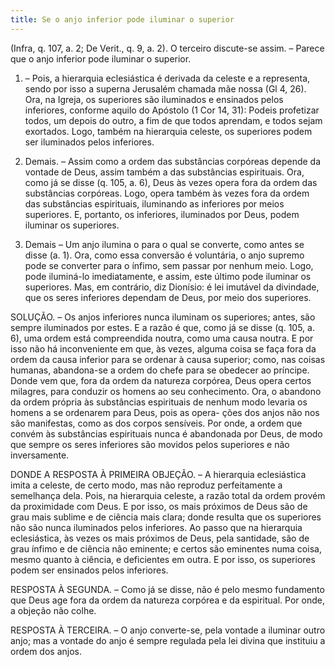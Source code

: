 ```yaml
---
title: Se o anjo inferior pode iluminar o superior
---
```


(Infra, q. 107, a. 2; De Verit., q. 9, a. 2).
  O terceiro discute-se assim. – Parece que o anjo inferior pode iluminar o superior.  

1. – Pois, a hierarquia eclesiástica é derivada da celeste e a representa, sendo por isso a superna Jerusalém chamada mãe nossa (Gl 4, 26). Ora, na Igreja, os superiores são iluminados e ensinados pelos inferiores, conforme aquilo do Apóstolo (1 Cor 14, 31): Podeis profetizar todos, um depois do outro, a fim de que todos aprendam, e todos sejam exortados. Logo, também na hierarquia celeste, os superiores podem ser iluminados pelos inferiores.  

2. Demais. – Assim como a ordem das substâncias corpóreas depende da vontade de Deus, assim também a das substâncias espirituais. Ora, como já se disse (q. 105, a. 6), Deus às vezes opera fora da ordem das substâncias corpóreas. Logo, opera também às vezes fora da ordem das substâncias espirituais, iluminando as inferiores por meios superiores. E, portanto, os inferiores, iluminados por Deus, podem iluminar os superiores.  

3. Demais – Um anjo ilumina o para o qual se converte, como antes se disse (a. 1). Ora, como essa conversão é voluntária, o anjo supremo pode se converter para o ínfimo, sem passar por nenhum meio. Logo, pode iluminá-lo imediatamente, e assim, este último pode iluminar os superiores.  Mas, em contrário, diz Dionísio: é lei imutável da divindade, que os seres inferiores dependam de Deus, por meio dos superiores.  

SOLUÇÃO. – Os anjos inferiores nunca iluminam os superiores; antes, são sempre iluminados por estes. E a razão é que, como já se disse (q. 105, a. 6), uma ordem está compreendida noutra, como uma causa noutra. E por isso não há inconveniente em que, às vezes, alguma coisa se faça fora da ordem da causa inferior para se ordenar à causa superior; como, nas coisas humanas, abandona-se a ordem do chefe para se obedecer ao príncipe. Donde vem que, fora da ordem da natureza corpórea, Deus opera certos milagres, para conduzir os homens ao seu conhecimento. Ora, o abandono da ordem própria às substâncias espirituais de nenhum modo levaria os homens a se ordenarem para Deus, pois as opera- ções dos anjos não nos são manifestas, como as dos corpos sensíveis. Por onde, a ordem que convém às substâncias espirituais nunca é abandonada por Deus, de modo que sempre os seres inferiores são movidos pelos superiores e não inversamente.  

DONDE A RESPOSTA À PRIMEIRA OBJEÇÃO. – A hierarquia eclesiástica imita a celeste, de certo modo, mas não reproduz perfeitamente a semelhança dela. Pois, na hierarquia celeste, a razão total da ordem provém da proximidade com Deus. E por isso, os mais próximos de Deus são de grau mais sublime e de ciência mais clara; donde resulta que os superiores não são nunca iluminados pelos inferiores. Ao passo que na hierarquia eclesiástica, às vezes os mais próximos de Deus, pela santidade, são de grau ínfimo e de ciência não eminente; e certos são eminentes numa coisa, mesmo quanto à ciência, e deficientes em outra. E por isso, os superiores podem ser ensinados pelos inferiores.  

RESPOSTA À SEGUNDA. – Como já se disse, não é pelo mesmo fundamento que Deus age fora da ordem da natureza corpórea e da espiritual. Por onde, a objeção não colhe.  

RESPOSTA À TERCEIRA. – O anjo converte-se, pela vontade a iluminar outro anjo; mas a vontade do anjo é sempre regulada pela lei divina que instituiu a ordem dos anjos.